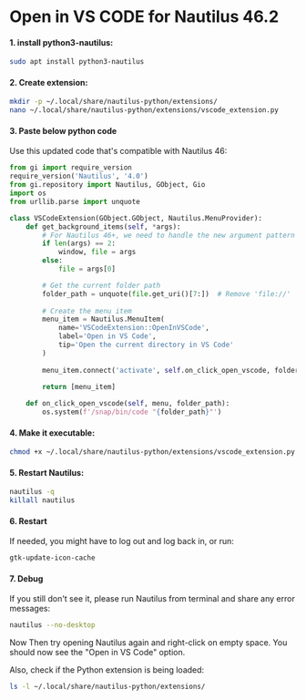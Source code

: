# Open in VS CODE for Nautilus 46.2

#### 1. install python3-nautilus:
```bash
sudo apt install python3-nautilus
```

#### 2. Create extension:
```bash
mkdir -p ~/.local/share/nautilus-python/extensions/
nano ~/.local/share/nautilus-python/extensions/vscode_extension.py
```

#### 3. Paste below python code
Use this updated code that's compatible with Nautilus 46:
```python
from gi import require_version
require_version('Nautilus', '4.0')
from gi.repository import Nautilus, GObject, Gio
import os
from urllib.parse import unquote

class VSCodeExtension(GObject.GObject, Nautilus.MenuProvider):
    def get_background_items(self, *args):
        # For Nautilus 46+, we need to handle the new argument pattern
        if len(args) == 2:
            window, file = args
        else:
            file = args[0]

        # Get the current folder path
        folder_path = unquote(file.get_uri()[7:])  # Remove 'file://'
        
        # Create the menu item
        menu_item = Nautilus.MenuItem(
            name='VSCodeExtension::OpenInVSCode',
            label='Open in VS Code',
            tip='Open the current directory in VS Code'
        )
        
        menu_item.connect('activate', self.on_click_open_vscode, folder_path)
        
        return [menu_item]

    def on_click_open_vscode(self, menu, folder_path):
        os.system(f'/snap/bin/code "{folder_path}"')
```

#### 4. Make it executable:
```bash
chmod +x ~/.local/share/nautilus-python/extensions/vscode_extension.py
```

#### 5. Restart Nautilus:
```bash
nautilus -q
killall nautilus
```

#### 6. Restart
If needed, you might have to log out and log back in, or run:
```bash
gtk-update-icon-cache
```

#### 7. Debug
If you still don't see it, please run Nautilus from terminal and share any error messages:
```bash
nautilus --no-desktop
```


Now Then try opening Nautilus again and right-click on empty space. You should now see the "Open in VS Code" option.

Also, check if the Python extension is being loaded:
```bash
ls -l ~/.local/share/nautilus-python/extensions/
```